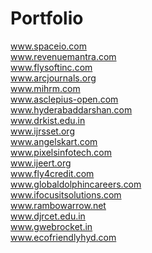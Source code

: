 # Portfolio
www.spaceio.com <br/>
www.revenuemantra.com <br/>
www.flysoftinc.com <br/>
www.arcjournals.org <br/>
www.mihrm.com <br/>
www.asclepius-open.com <br/>
www.hyderabaddarshan.com <br/>
www.drkist.edu.in <br/>
www.ijrsset.org <br/>
www.angelskart.com <br/>
www.pixelsinfotech.com <br/>
www.ijeert.org <br/>
www.fly4credit.com <br/>
www.globaldolphincareers.com <br/>
www.ifocusitsolutions.com <br/>
www.rambowarrow.net <br/>
www.djrcet.edu.in <br/>
www.gwebrocket.in <br/>
www.ecofriendlyhyd.com <br/>


